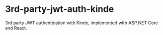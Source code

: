 # 3rd-party-jwt-auth-kinde
3rd party JWT authentication with Kinde, implemented with ASP.NET Core and React.
